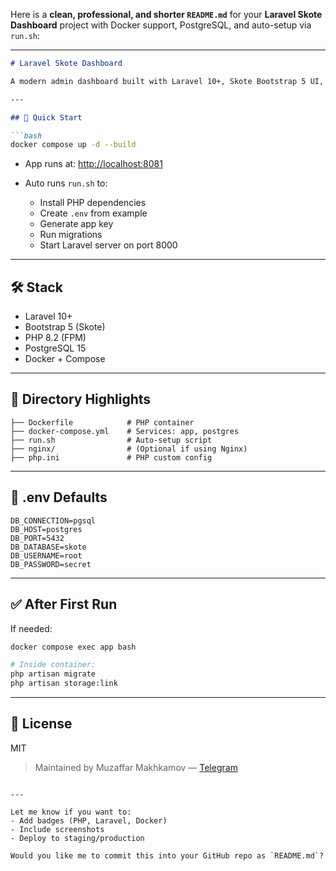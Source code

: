 Here is a **clean, professional, and shorter `README.md`** for your **Laravel Skote Dashboard** project with Docker support, PostgreSQL, and auto-setup via `run.sh`:

---

````markdown
# Laravel Skote Dashboard

A modern admin dashboard built with Laravel 10+, Skote Bootstrap 5 UI, Docker, and PostgreSQL — perfect for backend portals or fintech apps.

---

## 🚀 Quick Start

```bash
docker compose up -d --build
````

* App runs at: [http://localhost:8081](http://localhost:8081)
* Auto runs `run.sh` to:

    * Install PHP dependencies
    * Create `.env` from example
    * Generate app key
    * Run migrations
    * Start Laravel server on port 8000

---

## 🛠 Stack

* Laravel 10+
* Bootstrap 5 (Skote)
* PHP 8.2 (FPM)
* PostgreSQL 15
* Docker + Compose

---

## 📂 Directory Highlights

```
├── Dockerfile            # PHP container
├── docker-compose.yml    # Services: app, postgres
├── run.sh                # Auto-setup script
├── nginx/                # (Optional if using Nginx)
├── php.ini               # PHP custom config
```

---

## 🔐 .env Defaults

```env
DB_CONNECTION=pgsql
DB_HOST=postgres
DB_PORT=5432
DB_DATABASE=skote
DB_USERNAME=root
DB_PASSWORD=secret
```

---

## ✅ After First Run

If needed:

```bash
docker compose exec app bash

# Inside container:
php artisan migrate
php artisan storage:link
```

---

## 📄 License

MIT

> Maintained by Muzaffar Makhkamov — [Telegram](https://t.me/mahkamovmuzaffar)

```

---

Let me know if you want to:
- Add badges (PHP, Laravel, Docker)
- Include screenshots
- Deploy to staging/production

Would you like me to commit this into your GitHub repo as `README.md`?
```
